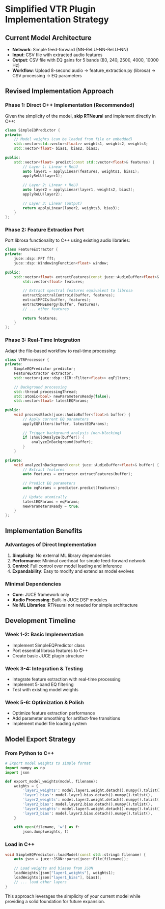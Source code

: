 # Simplified VTR Plugin Implementation Strategy

## Current Model Architecture
- **Network**: Simple feed-forward (NN-ReLU-NN-ReLU-NN)
- **Input**: CSV file with extracted audio features
- **Output**: CSV file with EQ gains for 5 bands (80, 240, 2500, 4000, 10000 Hz)
- **Workflow**: Upload 8-second audio → feature_extraction.py (librosa) → CSV processing → EQ parameters

## Revised Implementation Approach

### Phase 1: Direct C++ Implementation (Recommended)
Given the simplicity of the model, **skip RTNeural** and implement directly in C++:

```cpp
class SimpleEQPredictor {
private:
    // Model weights (can be loaded from file or embedded)
    std::vector<std::vector<float>> weights1, weights2, weights3;
    std::vector<float> bias1, bias2, bias3;
    
public:
    std::vector<float> predict(const std::vector<float>& features) {
        // Layer 1: Linear + ReLU
        auto layer1 = applyLinear(features, weights1, bias1);
        applyReLU(layer1);
        
        // Layer 2: Linear + ReLU  
        auto layer2 = applyLinear(layer1, weights2, bias2);
        applyReLU(layer2);
        
        // Layer 3: Linear (output)
        return applyLinear(layer2, weights3, bias3);
    }
};
```

### Phase 2: Feature Extraction Port
Port librosa functionality to C++ using existing audio libraries:

```cpp
class FeatureExtractor {
private:
    juce::dsp::FFT fft;
    juce::dsp::WindowingFunction<float> window;
    
public:
    std::vector<float> extractFeatures(const juce::AudioBuffer<float>& buffer) {
        std::vector<float> features;
        
        // Extract spectral features equivalent to librosa
        extractSpectralCentroid(buffer, features);
        extractMFCCs(buffer, features);
        extractRMSEnergy(buffer, features);
        // ... other features
        
        return features;
    }
};
```

### Phase 3: Real-Time Integration
Adapt the file-based workflow to real-time processing:

```cpp
class VTRProcessor {
private:
    SimpleEQPredictor predictor;
    FeatureExtractor extractor;
    std::vector<juce::dsp::IIR::Filter<float>> eqFilters;
    
    // Background processing
    std::thread processingThread;
    std::atomic<bool> newParametersReady{false};
    std::vector<float> latestEQParams;
    
public:
    void processBlock(juce::AudioBuffer<float>& buffer) {
        // Apply current EQ parameters
        applyEQFilters(buffer, latestEQParams);
        
        // Trigger background analysis (non-blocking)
        if (shouldAnalyze(buffer)) {
            analyzeInBackground(buffer);
        }
    }
    
private:
    void analyzeInBackground(const juce::AudioBuffer<float>& buffer) {
        // Extract features
        auto features = extractor.extractFeatures(buffer);
        
        // Predict EQ parameters
        auto eqParams = predictor.predict(features);
        
        // Update atomically
        latestEQParams = eqParams;
        newParametersReady = true;
    }
};
```

## Implementation Benefits

### Advantages of Direct Implementation
1. **Simplicity**: No external ML library dependencies
2. **Performance**: Minimal overhead for simple feed-forward network
3. **Control**: Full control over model loading and inference
4. **Expandability**: Easy to modify and extend as model evolves

### Minimal Dependencies
- **Core**: JUCE framework only
- **Audio Processing**: Built-in JUCE DSP modules
- **No ML Libraries**: RTNeural not needed for simple architecture

## Development Timeline

### Week 1-2: Basic Implementation
- Implement SimpleEQPredictor class
- Port essential librosa features to C++
- Create basic JUCE plugin structure

### Week 3-4: Integration & Testing
- Integrate feature extraction with real-time processing
- Implement 5-band EQ filtering
- Test with existing model weights

### Week 5-6: Optimization & Polish
- Optimize feature extraction performance
- Add parameter smoothing for artifact-free transitions
- Implement model file loading system

## Model Export Strategy

### From Python to C++
```python
# Export model weights to simple format
import numpy as np
import json

def export_model_weights(model, filename):
    weights = {
        'layer1_weights': model.layer1.weight.detach().numpy().tolist(),
        'layer1_bias': model.layer1.bias.detach().numpy().tolist(),
        'layer2_weights': model.layer2.weight.detach().numpy().tolist(),
        'layer2_bias': model.layer2.bias.detach().numpy().tolist(),
        'layer3_weights': model.layer3.weight.detach().numpy().tolist(),
        'layer3_bias': model.layer3.bias.detach().numpy().tolist(),
    }
    
    with open(filename, 'w') as f:
        json.dump(weights, f)
```

### Load in C++
```cpp
void SimpleEQPredictor::loadModel(const std::string& filename) {
    auto json = juce::JSON::parse(juce::File(filename));
    
    // Load weights and biases from JSON
    loadWeights(json["layer1_weights"], weights1);
    loadWeights(json["layer1_bias"], bias1);
    // ... load other layers
}
```

This approach leverages the simplicity of your current model while providing a solid foundation for future expansion.